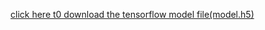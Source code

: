 <a href="https://www.jiocloud.com/s/?t=DiADWcoTYGdHInxn&s=a3">click here t0 download the tensorflow model file(model.h5)</a>
